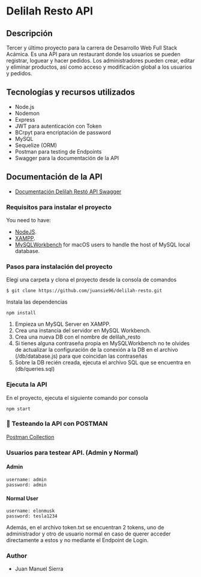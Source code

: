 # Delilah Resto API

##  Descripción

Tercer y último proyecto para la carrera de Desarrollo Web Full Stack Acámica.
Es una API para un restaurant donde los usuarios se pueden registrar, loguear y hacer pedidos. Los administradores pueden crear, editar y eliminar productos, así como acceso y modificación global a los usuarios y pedidos.

##  Tecnologías y recursos utilizados

- Node.js
- Nodemon
- Express
- JWT para autenticación con Token
- BCrpyt para encriptación de password
- MySQL
- Sequelize (ORM)
- Postman para testing de Endpoints
- Swagger para la documentación de la API


## Documentación de la API

- [Documentación Delilah Restó API Swagger](https://app.swaggerhub.com/apis-docs/juansie96/DelilahRestoAPI/1.0.0)

### Requisitos para instalar el proyecto

You need to have:
- [NodeJS](https://nodejs.org/).
- [XAMPP](https://www.apachefriends.org/es/index.html).
- [MySQLWorkbench](https://dev.mysql.com/downloads/workbench/) for macOS users to handle the host of MySQL local database.

### Pasos para instalación del proyecto

Elegí una carpeta y clona el proyecto desde la consola de comandos

```
$ git clone https://github.com/juansie96/delilah-resto.git
```

Instala las dependencias

```
npm install
```

1) Empieza un MySQL Server en XAMPP.
2) Crea una instancia del servidor en MySQL Workbench.
3) Crea una nueva DB con el nombre de delilah_resto
4) Si tienes alguna contraseña propia en MySQLWorkbench no te olvides de actualizar la configuración de la conexión a la DB en el archivo (/db/database.js) para que coincidan las contraseñas
5) Sobre la DB recién creada, ejecuta el archivo SQL que se encuentra en (db/queries.sql)  


### Ejecuta la API

En el proyecto, ejecuta el siguiente comando por consola
```
npm start
```

### 🚀 Testeando la API con POSTMAN

[Postman Collection](https://documenter.getpostman.com/view/12787986/TVKBXxuW)

### Usuarios para testear API. (Admin y Normal)

#### Admin
```
username: admin
password: admin
```

#### Normal User
```
username: elonmusk
password: tesla1234
```

Además, en el archivo token.txt se encuentran 2 tokens, uno de administrador y otro de usuario normal en caso de querer acceder directamente a estos y no mediante el Endpoint de Login.


### Author

- Juan Manuel Sierra

